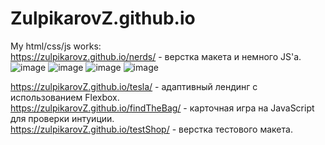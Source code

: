 # ZulpikarovZ.github.io
My html/css/js works:  
https://zulpikarovz.github.io/nerds/ - верстка макета и немного JS'a.  
![image](https://user-images.githubusercontent.com/45043894/138612030-afc9fde4-cfa5-4a2a-b0a3-c911cbf388b2.png)
![image](https://user-images.githubusercontent.com/45043894/138612060-cd7125b4-9ae9-481f-877c-201af0fbf121.png)
![image](https://user-images.githubusercontent.com/45043894/138612065-d8a8f3e5-1834-4778-8659-f2a27afc753d.png)
![image](https://user-images.githubusercontent.com/45043894/138612077-aa7464f8-f16c-4d86-b0fb-0c66c8bd4554.png)

https://zulpikarovZ.github.io/tesla/ - адаптивный лендинг с использованием Flexbox.  
https://zulpikarovZ.github.io/findTheBag/ - карточная игра на JavaScript для проверки интуиции.  
https://zulpikarovZ.github.io/testShop/ - верстка тестового макета.
